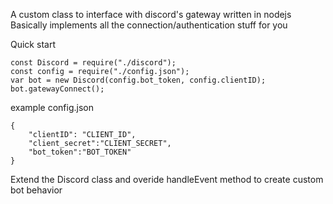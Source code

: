 A custom class to interface with discord's gateway written in nodejs  
Basically implements all the connection/authentication stuff for you

Quick start
```
const Discord = require("./discord");
const config = require("./config.json");
var bot = new Discord(config.bot_token, config.clientID);
bot.gatewayConnect();
```

example config.json  
```
{
    "clientID": "CLIENT_ID",
    "client_secret":"CLIENT_SECRET",
    "bot_token":"BOT_TOKEN"
}
```

Extend the Discord class and overide handleEvent method to create custom bot behavior

